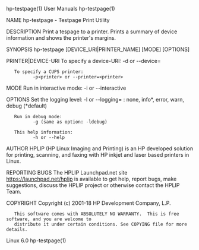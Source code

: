 hp-testpage(1)                               User Manuals                               hp-testpage(1)

NAME
       hp-testpage - Testpage Print Utility

DESCRIPTION
       Print  a  tespage  to a printer. Prints a summary of device information and shows the printer's
       margins.

SYNOPSIS
       hp-testpage [DEVICE_URI|PRINTER_NAME] [MODE] [OPTIONS]

PRINTER|DEVICE-URI
       To specify a device-URI:
              -d<device-uri> or --device=<device-uri>

       To specify a CUPS printer:
              -p<printer> or --printer=<printer>

MODE
       Run in interactive mode:
              -i or --interactive

OPTIONS
       Set the logging level:
              -l<level> or --logging=<level> <level>: none, info*, error, warn, debug (*default)

       Run in debug mode:
              -g (same as option: -ldebug)

       This help information:
              -h or --help

AUTHOR
       HPLIP (HP Linux Imaging and Printing) is an HP developed solution for printing,  scanning,  and
       faxing with HP inkjet and laser based printers in Linux.

REPORTING BUGS
       The HPLIP Launchpad.net site https://launchpad.net/hplip is available to get help, report bugs,
       make suggestions, discuss the HPLIP project or otherwise contact the HPLIP Team.

COPYRIGHT
       Copyright (c) 2001-18 HP Development Company, L.P.

       This software comes with ABSOLUTELY NO WARRANTY.  This is free software, and you are welcome to
       distribute it under certain conditions. See COPYING file for more details.

Linux                                             6.0                                   hp-testpage(1)

